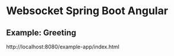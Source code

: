# Websocket Spring Boot Angular

## Example: Greeting

http://localhost:8080/example-app/index.html

